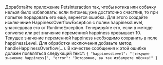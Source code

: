 Доработайте приложение PetsInteraction так, чтобы котика или собачку нельзя было избаловать: 
если питомец уже достаточно счастлив, то при попытке порадовать его ещё, вернётся ошибка.
Для этого создайте исключение HappinessOverflowException с полем happinessLevel, 
унаследовав его от RuntimeException. 
Генерируйте его, если в методе converse или pet значение переменной happiness превышает 10. 
Текущее значение переменной happiness необходимо сохранить в поле happinessLevel.
Для обработки исключения добавьте метод handleHappinessOverflow(...). 
В качестве сообщения к этой ошибке должен появляться следующий текст:
`{
"happinessLevel": "[текущее значение happiness]",
"error": "Осторожно, вы так избалуете пёсика!"
}`

